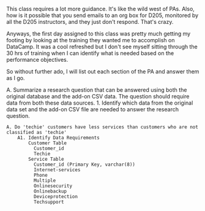 This class requires a lot more guidance.  It's like the wild west of PAs.  Also, how is it possible that you send emails to an org box for D205, monitored by all the D205 instructors, and they just don't respond.  That's crazy.

Anyways, the first day assigned to this class was pretty much getting my footing by looking at the training they wanted me to accomplish on DataCamp.  It was a cool refreshed but I don't see myself sitting through the 30 hrs of training when I can identify what is needed based on the performance objectives.

So without further ado, I will list out each section of the PA and answer them as I go.

A.  Summarize a research question that can be answered using both the original database and the add-on CSV data. The question should require data from both these data sources.
    1. Identify which data from the original data set and the add-on CSV file are needed to answer the research question.
    
```
A. Do 'techie' customers have less services than customers who are not classified as 'techie'
    A1. Identify Data Requirements
        Customer Table
          Customer_id
          Techie
        Service Table
          Customer_id (Primary Key, varchar(8))
          Internet-services
          Phone
          Multiple
          Onlinesecurity
          Onlinebackup
          Deviceprotection
          Techsupport
```

